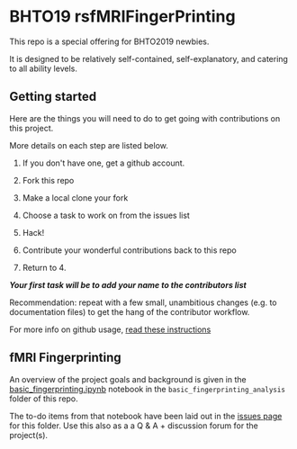 # BHTO19 rsfMRIFingerPrinting

This repo is a special offering for BHTO2019 newbies. 

It is designed to be relatively self-contained, self-explanatory, and catering to all ability levels. 




## Getting started

Here are the things you will need to do to get going with contributions on this project.  

More details on each step are listed below. 


1. If you don't have one, get a github account. 

2. Fork this repo

3. Make a local clone your fork

4. Choose a task to work on from the issues list  

5. Hack!  

6. Contribute your wonderful contributions back to this repo

7. Return to 4. 


***Your first task will be to add your name to the contributors list***

Recommendation: repeat with a few small, unambitious changes (e.g. to documentation files) to get the hang of the contributor workflow. 


For more info on github usage, [read these instructions](https://github.com/JohnGriffiths/BHTO19_rsfMRIFingerPrinting/blob/master/github_usage.md)


## fMRI Fingerprinting

An overview of the project goals and background is given in the [basic_fingerprinting.ipynb](https://github.com/JohnGriffiths/BHTO19_rsfMRIFingerPrinting/blob/master/basic_fingerprinting_analysis/basic_fingerprinting.ipynb) notebook in the `basic_fingerprinting_analysis` folder of this repo. 

The to-do items from that notebook have been laid out in the [issues page](https://github.com/JohnGriffiths/BHTO19_rsfMRIFingerPrinting/issues) for this folder. Use this also as a a Q & A + discussion forum for the project(s). 


